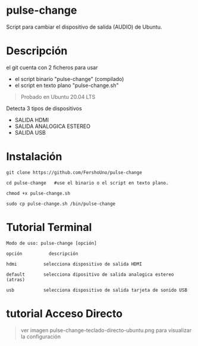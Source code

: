 # pulse-change

Script para cambiar el dispositivo de salida (AUDIO) de Ubuntu.

# Descripción

el git cuenta con 2 ficheros para usar

- el script binario "pulse-change" (compilado)
- el script en texto plano "pulse-change.sh"


> Probado en Ubuntu 20.04 LTS


Detecta 3 tipos de dispositivos

- SALIDA HDMI
- SALIDA ANALOGICA ESTEREO
- SALIDA USB

# Instalación 

```
git clone https://github.com/FershoUno/pulse-change

cd pulse-change   #use el binario o el script en texto plano.

chmod +x pulse-change.sh

sudo cp pulse-change.sh /bin/pulse-change

```
# Tutorial Terminal

```
Modo de uso: pulse-change [opción]

opción	    	descripción

hdmi          selecciona dispositivo de salida HDMI

default       selecciona dipositivo de salida analogica estereo (atras)

usb           selecciona dispositivo de salida tarjeta de sonido USB

```
# tutorial Acceso Directo

> ver imagen pulse-change-teclado-directo-ubuntu.png para visualizar la configuración

